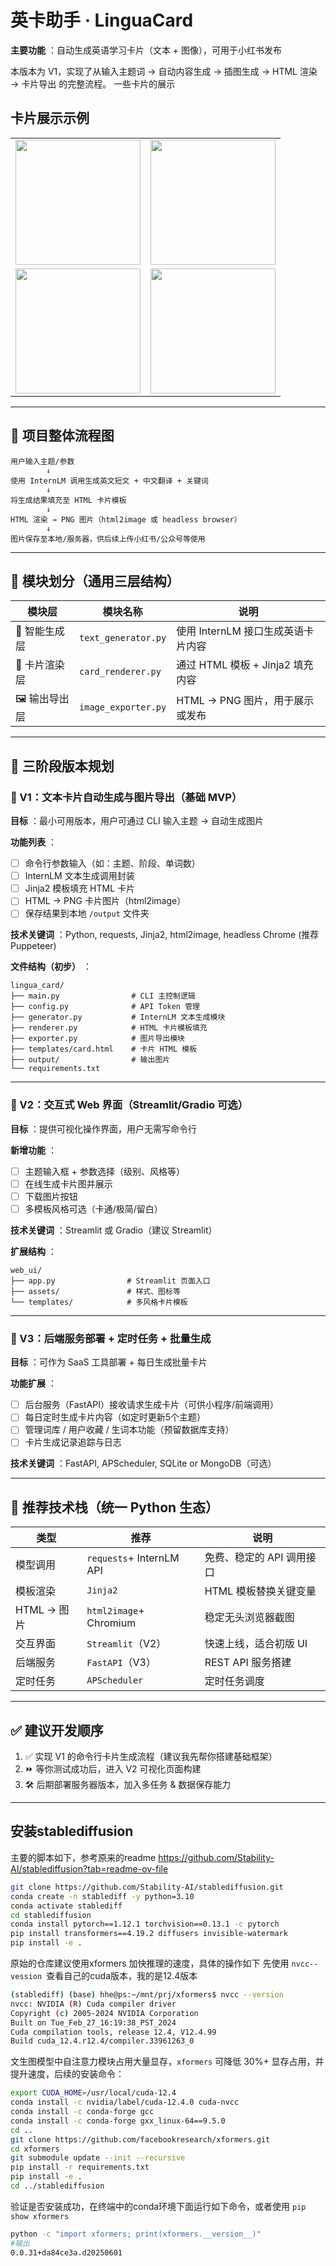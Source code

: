 # 英卡助手 · LinguaCard

**主要功能** ：自动生成英语学习卡片（文本 + 图像），可用于小红书发布


本版本为 V1，实现了从输入主题词 → 自动内容生成 → 插图生成 → HTML 渲染 → 卡片导出 的完整流程。
一些卡片的展示

## 卡片展示示例

<table>
  <tr>
    <td><img src="output/img/cars.png" width="200"/></td>
    <td><img src="output/img/salad_fruit.png" width="200"/></td>
  </tr>
  <tr>
    <td><img src="output/img/park.png" width="200"/></td>
    <td><img src="output/img/salad_veg.png" width="200"/></td>
  </tr>
</table>

---

## 🔁 项目整体流程图

```
用户输入主题/参数
        ↓
使用 InternLM 调用生成英文短文 + 中文翻译 + 关键词
        ↓
将生成结果填充至 HTML 卡片模板
        ↓
HTML 渲染 → PNG 图片（html2image 或 headless browser）
        ↓
图片保存至本地/服务器，供后续上传小红书/公众号等使用
```

---

## 🧱 模块划分（通用三层结构）

| 模块层          | 模块名称              | 说明                               |
| --------------- | --------------------- | ---------------------------------- |
| 🧠 智能生成层   | `text_generator.py` | 使用 InternLM 接口生成英语卡片内容 |
| 🎨 卡片渲染层   | `card_renderer.py`  | 通过 HTML 模板 + Jinja2 填充内容   |
| 🖼️ 输出导出层 | `image_exporter.py` | HTML → PNG 图片，用于展示或发布   |

---

## 🚧 三阶段版本规划

### 🚀 V1：文本卡片自动生成与图片导出（基础 MVP）

 **目标** ：最小可用版本，用户可通过 CLI 输入主题 → 自动生成图片

 **功能列表** ：

* [ ] 命令行参数输入（如：主题、阶段、单词数）
* [ ] InternLM 文本生成调用封装
* [ ] Jinja2 模板填充 HTML 卡片
* [ ] HTML → PNG 卡片图片（html2image）
* [ ] 保存结果到本地 `/output` 文件夹

 **技术关键词** ：Python, requests, Jinja2, html2image, headless Chrome (推荐 Puppeteer)

 **文件结构（初步）** ：

```
lingua_card/
├── main.py                # CLI 主控制逻辑
├── config.py              # API Token 管理
├── generator.py           # InternLM 文本生成模块
├── renderer.py            # HTML 卡片模板填充
├── exporter.py            # 图片导出模块
├── templates/card.html    # 卡片 HTML 模板
├── output/                # 输出图片
└── requirements.txt
```

---

### 🌈 V2：交互式 Web 界面（Streamlit/Gradio 可选）

 **目标** ：提供可视化操作界面，用户无需写命令行

 **新增功能** ：

* [ ] 主题输入框 + 参数选择（级别、风格等）
* [ ] 在线生成卡片图并展示
* [ ] 下载图片按钮
* [ ] 多模板风格可选（卡通/极简/留白）

 **技术关键词** ：Streamlit 或 Gradio（建议 Streamlit）

 **扩展结构** ：

```
web_ui/
├── app.py                # Streamlit 页面入口
├── assets/               # 样式、图标等
└── templates/            # 多风格卡片模板
```

---

### 🧠 V3：后端服务部署 + 定时任务 + 批量生成

 **目标** ：可作为 SaaS 工具部署 + 每日生成批量卡片

 **功能扩展** ：

* [ ] 后台服务（FastAPI）接收请求生成卡片（可供小程序/前端调用）
* [ ] 每日定时生成卡片内容（如定时更新5个主题）
* [ ] 管理词库 / 用户收藏 / 生词本功能（预留数据库支持）
* [ ] 卡片生成记录追踪与日志

 **技术关键词** ：FastAPI, APScheduler, SQLite or MongoDB（可选）

---

## 📌 推荐技术栈（统一 Python 生态）

| 类型         | 推荐                       | 说明                      |
| ------------ | -------------------------- | ------------------------- |
| 模型调用     | `requests`+ InternLM API | 免费、稳定的 API 调用接口 |
| 模板渲染     | `Jinja2`                 | HTML 模板替换关键变量     |
| HTML → 图片 | `html2image`+ Chromium   | 稳定无头浏览器截图        |
| 交互界面     | `Streamlit`（V2）        | 快速上线，适合初版 UI     |
| 后端服务     | `FastAPI`（V3）          | REST API 服务搭建         |
| 定时任务     | `APScheduler`            | 定时任务调度              |

---

## ✅ 建议开发顺序

1. ✅ 实现 V1 的命令行卡片生成流程（建议我先帮你搭建基础框架）
2. ⏩ 等你测试成功后，进入 V2 可视化页面构建
3. 🛠️ 后期部署服务器版本，加入多任务 & 数据保存能力

---

## 安装stablediffusion

主要的脚本如下，参考原来的readme https://github.com/Stability-AI/stablediffusion?tab=readme-ov-file

```bash
git clone https://github.com/Stability-AI/stablediffusion.git
conda create -n stablediff -y python=3.10
conda activate stablediff
cd stablediffusion
conda install pytorch==1.12.1 torchvision==0.13.1 -c pytorch
pip install transformers==4.19.2 diffusers invisible-watermark
pip install -e .
```

原始的仓库建议使用xformers 加快推理的速度，具体的操作如下
先使用 `nvcc--vession `查看自己的cuda版本，我的是12.4版本

```bash
(stablediff) (base) hhe@ps:~/mnt/prj/xformers$ nvcc --version
nvcc: NVIDIA (R) Cuda compiler driver
Copyright (c) 2005-2024 NVIDIA Corporation
Built on Tue_Feb_27_16:19:38_PST_2024
Cuda compilation tools, release 12.4, V12.4.99
Build cuda_12.4.r12.4/compiler.33961263_0
```

文生图模型中自注意力模块占用大量显存，`xformers` 可降低 30%+ 显存占用，并提升速度，后续的安装命令：

```bash
export CUDA_HOME=/usr/local/cuda-12.4
conda install -c nvidia/label/cuda-12.4.0 cuda-nvcc
conda install -c conda-forge gcc
conda install -c conda-forge gxx_linux-64==9.5.0
cd ..
git clone https://github.com/facebookresearch/xformers.git
cd xformers
git submodule update --init --recursive
pip install -r requirements.txt
pip install -e .
cd ../stablediffusion
```

验证是否安装成功，在终端中的conda环境下面运行如下命令，或者使用 `pip show xformers`

```bash
python -c "import xformers; print(xformers.__version__)"
#输出
0.0.31+da84ce3a.d20250601
```
